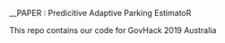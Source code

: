 __PAPER : Predicitive Adaptive Parking EstimatoR

This repo contains our code for GovHack 2019 Australia
